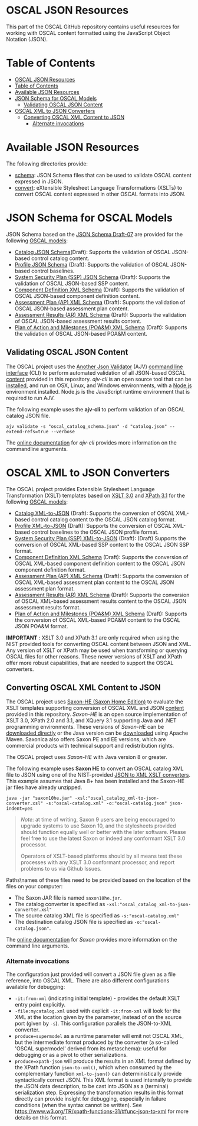 # OSCAL JSON Resources

This part of the OSCAL GitHub repository contains useful resources for working with OSCAL content formatted using the JavaScript Object Notation (JSON).

# Table of Contents
<!-- TOC -->

- [OSCAL JSON Resources](#oscal-json-resources)
- [Table of Contents](#table-of-contents)
- [Available JSON Resources](#available-json-resources)
- [JSON Schema for OSCAL Models](#json-schema-for-oscal-models)
  - [Validating OSCAL JSON Content](#validating-oscal-json-content)
- [OSCAL XML to JSON Converters](#oscal-xml-to-json-converters)
  - [Converting OSCAL XML Content to JSON](#converting-oscal-xml-content-to-json)
    - [Alternate invocations](#alternate-invocations)

<!-- /TOC -->

# Available JSON Resources

The following directories provide:

- [schema](schema): JSON Schema files that can be used to validate OSCAL content expressed in JSON.
- [convert](convert): eXtensible Stylesheet Language Transformations (XSLTs) to convert OSCAL content expressed in other OSCAL formats into JSON.

# JSON Schema for OSCAL Models

JSON Schema based on the [JSON Schema Draft-07](https://json-schema.org/specification-links.html#draft-7) are provided for the following [OSCAL models](https://pages.nist.gov/OSCAL/documentation/schema/):

- [Catalog JSON Schema](schema/oscal_catalog_schema.json)(Draft): Supports the validation of OSCAL JSON-based control catalog content.
- [Profile JSON Schema](schema/oscal_profile_schema.json) (Draft): Supports the validation of OSCAL JSON-based control baselines.
- [System Security Plan (SSP) JSON Schema](schema/oscal_ssp_schema.json) (Draft): Supports the validation of OSCAL JSON-based SSP content.
- [Component Definition XML Schema](schema/oscal_component_schema.json) (Draft): Supports the validation of OSCAL JSON-based component definition content.
- [Assessment Plan (AP) XML Schema](schema/oscal_assessment-plan_schema.json) (Draft): Supports the validation of OSCAL JSON-based assessment plan content.
- [Assessment Results (AR) XML Schema](schema/oscal_assessment-results_schema.json) (Draft):  Supports the validation of OSCAL JSON-based assessment results content.
- [Plan of Action and Milestones (POA&M) XML Schema](schema/oscal_poam_schema.json) (Draft): Supports the validation of OSCAL JSON-based POA&M content.

## Validating OSCAL JSON Content

The OSCAL project uses the [Another Json Validator](https://ajv.js.org/) (AJV) [command line interface](https://github.com/jessedc/ajv-cli) (CLI) to perform automated validation of all JSON-based OSCAL [content](../content) provided in this repository. *ajv-cli* is an open source tool that can be [installed](https://github.com/jessedc/ajv-cli#installation), and run on OSX, Linux, and Windows environments, with a [Node.js](https://nodejs.org/en/download/current/) environment installed. Node.js is the JavaScript runtime environment that is required to run AJV.

The following example uses the **ajv-cli** to perform validation of an OSCAL catalog JSON file.

```
ajv validate -s "oscal_catalog_schema.json" -d "catalog.json" --extend-refs=true --verbose
```

The [online documentation](https://github.com/jessedc/ajv-cli) for *ajv-cli* provides more information on the commandline arguments.

# OSCAL XML to JSON Converters

The OSCAL project provides Extensible Stylesheet Language Transformation (XSLT) templates based on [XSLT 3.0](https://www.w3.org/TR/xslt-30/) and [XPath 3.1](https://www.w3.org/TR/xpath-31/) for the following [OSCAL models](https://pages.nist.gov/OSCAL/documentation/schema/):

- [Catalog XML-to-JSON](convert/oscal_catalog_xml-to-json-converter.xsl) (Draft): Supports the conversion of OSCAL XML-based control catalog content to the OSCAL JSON catalog format.
- [Profile XML-to-JSON](convert/oscal_profile_xml-to-json-converter.xsl) (Draft): Supports the conversion of OSCAL XML-based control baselines to the OSCAL JSON profile format.
- [System Security Plan (SSP) XML-to-JSON](convert/oscal_ssp_xml-to-json-converter.xsl) (Draft): (Draft) Supports the conversion of OSCAL XML-based SSP content to the OSCAL JSON SSP format.
- [Component Definition XML Schema](convert/oscal_component_xml-to-json-converter.xsl) (Draft): Supports the conversion of OSCAL XML-based component definition content to the OSCAL JSON component definition format.
- [Assessment Plan (AP) XML Schema](convert/oscal_assessment-plan_xml-to-json-converter.xsl) (Draft): Supports the conversion of OSCAL XML-based assessment plan content to the OSCAL JSON assessment plan format.
- [Assessment Results (AR) XML Schema](convert/oscal_assessment-results_xml-to-json-converter.xsl) (Draft): Supports the conversion of OSCAL XML-based assessment results content to the OSCAL JSON assessment results format.
- [Plan of Action and Milestones (POA&M) XML Schema](convert/oscal_poam_xml-to-json-converter.xsl) (Draft): Supports the conversion of OSCAL XML-based POA&M content to the OSCAL JSON POA&M format.

**IMPORTANT** : XSLT 3.0 and XPath 3.1 are only required when using the NIST provided tools for converting OSCAL content between JSON and XML. Any version of XSLT or XPath may be used when transforming or querying OSCAL files for other reasons. These newer versions of XSLT and XPath offer more robust capabilities, that are needed to support the OSCAL converters.

## Converting OSCAL XML Content to JSON

The OSCAL project uses [Saxon-HE (Saxon Home Edition)](http://saxon.sourceforge.net/) to evaluate the XSLT templates supporting conversion of OSCAL XML and JSON [content](../content) provided in this repository. *Saxon-HE* is an open source implementation of XSLT 3.0, XPath 2.0 and 3.1, and XQuery 3.1 supporting Java and .NET programming environments. These versions of *Saxon-HE* can be [downloaded directly](http://saxon.sourceforge.net/#F9.9HE) or the Java version can be [downloaded](https://search.maven.org/artifact/net.sf.saxon/Saxon-HE) using Apache Maven. Saxonica also offers Saxon PE and EE versions, which are commercial products with technical support and redistribution rights.

The OSCAL project uses *Saxon-HE* with Java version 8 or greater.

The following example uses **Saxon HE** to convert an OSCAL catalog XML file to JSON using one of the NIST-provided [JSON to XML XSLT converters](convert). This example assumes that Java 8+ has been installed and the Saxon-HE jar files have already unzipped.

```
java -jar "saxon10he.jar" -xsl:"oscal_catalog_xml-to-json-converter.xsl" -s:"oscal-catalog.xml" -o:"oscal-catalog.json" json-indent=yes
```

> *Note*: at time of writing, Saxon 9 users are being encouraged to upgrade systems to use Saxon 10, and the stylesheets provided should function equally well or better with the later software. Please feel free to use the latest Saxon or indeed any conformant XSLT 3.0 processor.
>
> Operators of XSLT-based platforms should by all means test these processes with any XSLT 3.0 conformant processor, and report problems to us via Github Issues.
 
Paths\names of these files need to be provided based on the location of the files on your computer:

* The Saxon JAR file is named ```saxon10he.jar```.
* The catalog converter is specified as ```-xsl:"oscal_catalog_xml-to-json-converter.xsl"```
* The source catalog XML file is specified as ```-s:"oscal-catalog.xml"```
* The destination catalog JSON file is specified as ```-o:"oscal-catalog.json"```.

The [online documentation](http://www.saxonica.com) for *Saxon* provides more information on the command line arguments.

### Alternate invocations

The configuration just provided will convert a JSON file given as a file reference, into OSCAL XML. There are also different configurations available for debugging:

* `-it:from-xml` (indicating initial template) - provides the default XSLT entry point explicitly.
* `-file:mycatalog.xml` used with explicit `-it:from-xml` will look for the XML at the location given by the parameter, instead of on the source port (given by `-s`). This configuration parallels the JSON-to-XML converter.
* `produce=supermodel` as a runtime parameter will emit not OSCAL XML, but the intermediate format produced by the converter (a so-called 'OSCAL supermodel' derived from its metaschema): useful for debugging or as a pivot to other serializations.
* `produce=xpath-json` will produce the results in an XML format defined by the XPath function `json-to-xml()`, which when consumed by the complementary function `xml-to-json()` can deterministically provide syntactically correct JSON. This XML format is used internally to provide the JSON data description, to be cast into JSON as a (terminal) serialization step. Expressing the transformation results in this format directly can provide insight for debugging, especially in failure conditions (when the syntax cannot be written). See https://www.w3.org/TR/xpath-functions-31/#func-json-to-xml for more details on this format.

